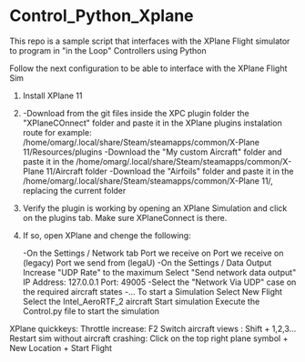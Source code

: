 # Control_Python_Xplane
This repo is a sample script that interfaces with the XPlane Flight simulator to program in "in the Loop" Controllers using Python


Follow the next configuration to be able to interface with the XPlane Flight Sim
1. Install XPlane 11
2. -Download from the git files inside the XPC plugin folder the "XPlaneCOnnect" folder and paste it in the XPlane plugins instalation route
      for example: /home/omarg/.local/share/Steam/steamapps/common/X-Plane 11/Resources/plugins
   -Download the "My custom Aircraft" folder and paste it in the /home/omarg/.local/share/Steam/steamapps/common/X-Plane 11/Aircraft folder
   -Download the "Airfoils" folder and paste it in the /home/omarg/.local/share/Steam/steamapps/common/X-Plane 11/, replacing the current folder 
4. Verify the plugin is working by opening an XPlane Simulation and click on the plugins tab. Make sure XPlaneConnect is there.
5. If so, open XPlane and chenge the following:

      -On the Settings / Network tab
            Port we receive on
            Port we receive on (legacy)
            Port we send from (legaU)
      -On the Settings / Data Output
            Increase "UDP Rate" to the maximum
            Select "Send network data output"
            IP Address: 127.0.0.1
            Port: 49005
      -Select the "Network Via UDP" case on the required aircraft states
            -...
To start a Simulation
      Select New Flight
      Select the Intel_AeroRTF_2 aircraft
      Start simulation
      Execute the Control.py file to start the simulation

XPlane quickkeys:
      Throttle increase: F2
      Switch aircraft views : Shift + 1,2,3...
      Restart sim without aircraft crashing: Click on the top right plane symbol + New Location + Start Flight
   

